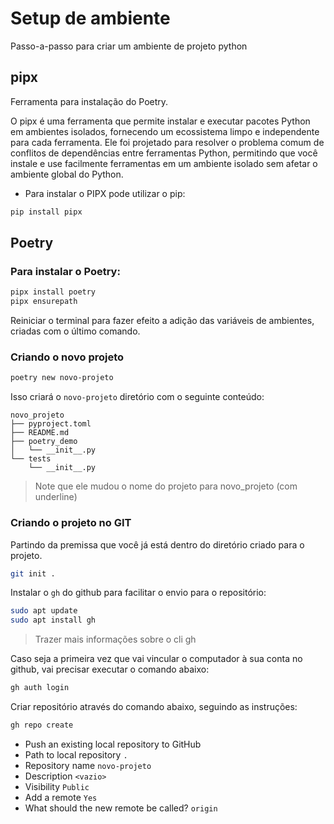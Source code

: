 # Setup de ambiente
Passo-a-passo para criar um ambiente de projeto python

## pipx

Ferramenta para instalação do Poetry.

O pipx é uma ferramenta que permite instalar e executar pacotes Python em ambientes isolados, fornecendo um ecossistema limpo e independente para cada ferramenta. Ele foi projetado para resolver o problema comum de conflitos de dependências entre ferramentas Python, permitindo que você instale e use facilmente ferramentas em um ambiente isolado sem afetar o ambiente global do Python.

- Para instalar o PIPX pode utilizar o pip:

```bash
pip install pipx
```

## Poetry

### Para instalar o Poetry:

```bash
pipx install poetry
pipx ensurepath
```
Reiniciar o terminal para fazer efeito a adição das variáveis de ambientes, criadas com o último comando.

### Criando o novo projeto

```bash
poetry new novo-projeto
```

Isso criará o `novo-projeto` diretório com o seguinte conteúdo:

```
novo_projeto
├── pyproject.toml
├── README.md
├── poetry_demo
│   └── __init__.py
└── tests
    └── __init__.py
```
> Note que ele mudou o nome do projeto para novo_projeto (com underline)

### Criando o projeto no GIT

Partindo da premissa que você já está dentro do diretório criado para o projeto.

```bash
git init .
```

Instalar o `gh` do github para facilitar o envio para o repositório: 

```bash
sudo apt update
sudo apt install gh
```
> Trazer mais informações sobre o cli gh

Caso seja a primeira vez que vai vincular o computador à sua conta no github, vai precisar executar o comando abaixo:

```bash
gh auth login
```

Criar repositório através do comando abaixo, seguindo as instruções:

```bash
gh repo create
```

- Push an existing local repository to GitHub
- Path to local repository `.`
- Repository name `novo-projeto`
- Description `<vazio>`
- Visibility `Public`
- Add a remote `Yes`
- What should the new remote be called? `origin`
